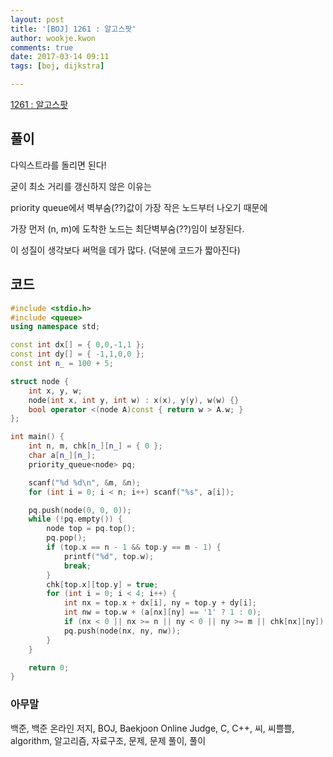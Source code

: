 ```yaml
---
layout: post
title: '[BOJ] 1261 : 알고스팟'
author: wookje.kwon
comments: true
date: 2017-03-14 09:11
tags: [boj, dijkstra]

---
```


[1261 : 알고스팟](https://www.acmicpc.net/problem/1261)

## 풀이

다익스트라를 돌리면 된다!  

굳이 최소 거리를 갱신하지 않은 이유는  

priority queue에서 벽부숨(??)값이 가장 작은 노드부터 나오기 때문에  

가장 먼저 (n, m)에 도착한 노드는 최단벽부숨(??)임이 보장된다.  

이 성질이 생각보다 써먹을 데가 많다. (덕분에 코드가 짧아진다)  

## 코드

```cpp
#include <stdio.h>
#include <queue>
using namespace std;

const int dx[] = { 0,0,-1,1 };
const int dy[] = { -1,1,0,0 };
const int n_ = 100 + 5;

struct node { 
	int x, y, w;
	node(int x, int y, int w) : x(x), y(y), w(w) {}
	bool operator <(node A)const { return w > A.w; }
};

int main() {
	int n, m, chk[n_][n_] = { 0 };
	char a[n_][n_];
	priority_queue<node> pq;

	scanf("%d %d\n", &m, &n);
	for (int i = 0; i < n; i++) scanf("%s", a[i]);

	pq.push(node(0, 0, 0));
	while (!pq.empty()) {
		node top = pq.top();
		pq.pop();
		if (top.x == n - 1 && top.y == m - 1) {
			printf("%d", top.w);
			break;
		}
		chk[top.x][top.y] = true;
		for (int i = 0; i < 4; i++) {
			int nx = top.x + dx[i], ny = top.y + dy[i];
			int nw = top.w + (a[nx][ny] == '1' ? 1 : 0);
			if (nx < 0 || nx >= n || ny < 0 || ny >= m || chk[nx][ny]) continue;
			pq.push(node(nx, ny, nw));
		}
	}

	return 0;
}
```

### 아무말  
백준, 백준 온라인 저지, BOJ, Baekjoon Online Judge, C, C++, 씨, 씨쁠쁠, algorithm, 알고리즘, 자료구조, 문제, 문제 풀이, 풀이
